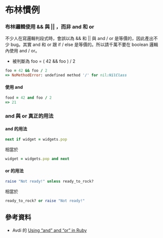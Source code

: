 # 布林慣例

### 布林邏輯使用 && 與 || ，而非 and 和 or

不少人在寫邏輯判段式時，會誤以為 && 和 || 與 and / or 是等價的，因此產出不少 bug。其實 and 和 or 跟 if / else 是等價的。所以請千萬不要在 boolean 邏輯內使用 and / or。 

* 被判斷為 foo = ( 42 && foo ) / 2

``` ruby
foo = 42 && foo / 2  
=> NoMethodError: undefined method '/' for nil:NilClass
``` 

#### 使用 and

``` ruby
food = 42 and foo / 2
=> 21
```

### and 與 or 真正的用法

#### and 的用法

``` ruby
next if widget = widgets.pop  
```

相當於

``` ruby 
widget = widgets.pop and next  
```

#### or 的用法

``` ruby
raise "Not ready!" unless ready_to_rock?   
```
相當於

``` ruby
ready_to_rock? or raise "Not ready!"  
```

## 參考資料

* Avdi 的 [Using “and” and “or” in Ruby](http://avdi.org/devblog/2010/08/02/using-and-and-or-in-ruby)
